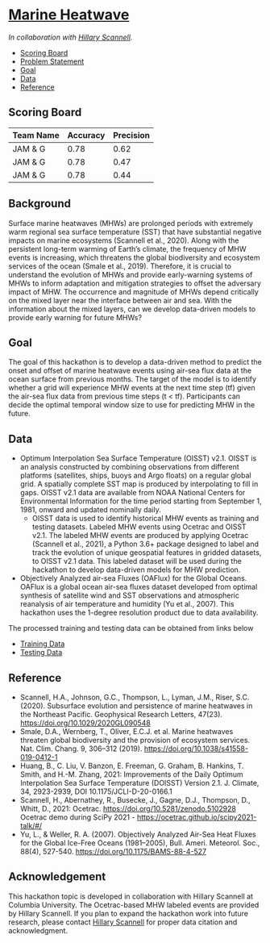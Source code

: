 # [Marine Heatwave](https://github.com/hscannell/marineHeatwave-image-classification)

*In collaboration with [Hillary Scannell](https://www.hillaryscannell.com/).* 

- [Scoring Board](#Scoring-Board)
- [Problem Statement](#Background)
- [Goal](#Goal)
- [Data](#Data)
- [Reference](#Reference)

## Scoring Board  

Team Name | Accuracy | Precision
--------- | -------- | ---------
 JAM & G |  0.78 |  0.62
 JAM & G |  0.78 |  0.47
 JAM & G |  0.78 |  0.44

## Background

Surface marine heatwaves (MHWs) are prolonged periods with extremely warm regional sea surface temperature (SST) that have substantial negative impacts on marine ecosystems (Scannell et al., 2020). Along with the persistent long-term warming of Earth’s climate, the frequency of MHW events is increasing, which threatens the global biodiversity and ecosystem services of the ocean (Smale et al., 2019). Therefore, it is crucial to understand the evolution of MHWs and provide early-warning systems of MHWs to inform adaptation and mitigation strategies to offset the adversary impact of MHW. The occurrence and magnitude of MHWs depend critically on the mixed layer near the interface between air and sea. With the information about the mixed layers, can we develop data-driven models to provide early warning for future MHWs?

## Goal

The goal of this hackathon is to develop a data-driven method to predict the onset and offset of marine heatwave events using air-sea flux data at the ocean surface from previous months. The target of the model is to identify whether a grid will experience MHW events at the next time step (tf) given the air-sea flux data from previous time steps (t < tf). Participants can decide the optimal temporal window size to use for predicting MHW in the future.

## Data

- Optimum Interpolation Sea Surface Temperature (OISST) v2.1. OISST is an analysis constructed by combining observations from different platforms (satellites, ships, buoys and Argo floats) on a regular global grid. A spatially complete SST map is produced by interpolating to fill in gaps. OISST v2.1 data are available from NOAA National Centers for Environmental Information for the time period starting from September 1, 1981, onward and updated nominally daily. 
  - OISST data is used to identify historical MHW events as training and testing datasets. Labeled MHW events using Ocetrac and OISST v2.1. The labeled MHW events are produced by applying Ocetrac (Scannell et al., 2021), a Python 3.6+ package designed to label and track the evolution of unique geospatial features in gridded datasets, to OISST v2.1 data. This labeled dataset will be used during the hackathon to develop data-driven models for MHW prediction. 
- Objectively Analyzed air-sea Fluxes (OAFlux) for the Global Oceans. OAFlux is a global ocean air-sea fluxes dataset developed from optimal synthesis of satellite wind and SST observations and atmospheric reanalysis of air temperature and humidity (Yu et al., 2007). This hackathon uses the 1-degree resolution product due to data availability.

The processed training and testing data can be obtained from links below

- [Training Data](https://drive.google.com/drive/folders/1Qwy63wlz83A-tcYBkqX_xUmSm0tjKvKg?usp=sharing)
- [Testing Data](https://drive.google.com/drive/u/2/folders/1sThoCCdTcU1Sm7IqNUQEHi_ykyjpb2Ho)

## Reference

- Scannell, H.A., Johnson, G.C., Thompson, L., Lyman, J.M., Riser, S.C. (2020). Subsurface evolution and persistence of marine heatwaves in the Northeast Pacific. Geophysical Research Letters, 47(23). https://doi.org/10.1029/2020GL090548
- Smale, D.A., Wernberg, T., Oliver, E.C.J. et al. Marine heatwaves threaten global biodiversity and the provision of ecosystem services. Nat. Clim. Chang. 9, 306–312 (2019). https://doi.org/10.1038/s41558-019-0412-1
- Huang, B., C. Liu, V. Banzon, E. Freeman, G. Graham, B. Hankins, T. Smith, and H.-M. Zhang, 2021: Improvements of the Daily Optimum Interpolation Sea Surface Temperature (DOISST) Version 2.1. J. Climate, 34, 2923-2939, DOI 10.1175/JCLI-D-20-0166.1
- Scannell, H., Abernathey, R., Busecke, J., Gagne, D.J., Thompson, D., Whitt, D., 2021: Ocetrac. https://doi.org/10.5281/zenodo.5102928 Ocetrac demo during SciPy 2021 - https://ocetrac.github.io/scipy2021-talk/#/
- Yu, L., & Weller, R. A. (2007). Objectively Analyzed Air-Sea Heat Fluxes for the Global Ice-Free Oceans (1981–2005), Bull. Ameri. Meteorol. Soc., 88(4), 527-540. https://doi.org/10.1175/BAMS-88-4-527

## Acknowledgement

This hackathon topic is developed in collaboration with Hillary Scannell at Columbia University. The Ocetrac-based MHW labeled events are provided by Hillary Scannell. If you plan to expand the hackathon work into future research, please contact [Hillary Scannell](mailto:scannell@ldeo.columbia.edu) for proper data citation and acknowledgment.
